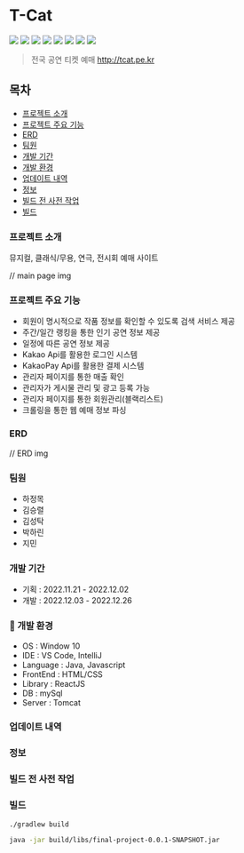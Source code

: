 # T-Cat
<img src="https://img.shields.io/badge/Spring Boot-6DB33F?style=flat-square&logo=Spring Boot&logoColor=white"/> 
<img src="https://img.shields.io/badge/Javascript-F7DF1E?style=flat-square&logo=Javascript&logoColor=white"/> 
<img src="https://img.shields.io/badge/React-61DAFB?style=flat-square&logo=React&logoColor=white"/> 
<img src="https://img.shields.io/badge/React Native-09D3AC?style=flat-square&logo=Create React App&logoColor=white"/> 
<img src="https://img.shields.io/badge/HTML5-E34F26?style=flat-square&logo=HTML5&logoColor=white"/> 
<img src="https://img.shields.io/badge/Sass-CC6699?style=flat-square&logo=Sass&logoColor=white"/> 
<img src="https://img.shields.io/badge/MySQL-4479A1?style=flat-square&logo=MySQL&logoColor=white"/> 
<img src="https://img.shields.io/badge/Firebase-FFCA28?style=flat-square&logo=firebase&logoColor=white"/> 

> 전국 공연 티켓 예매 
> http://tcat.pe.kr  



## 목차

- [프로젝트 소개](#-stars---------)
- [프로젝트 주요 기능](#-stars------------)
- [ERD](#-stars--erd)
- [팀원](#-stars----)
- [개발 기간](#-stars-------)
- [개발 환경](#-stars-------)
- [업데이트 내역](#-stars---------)
- [정보](#-stars----)
- [빌드 전 사전 작업](#-stars------------)
- [빌드](#-stars----)

### 프로젝트 소개
뮤지컬, 클래식/무용, 연극, 전시회 예매 사이트

// main page img


###  프로젝트 주요 기능
- 회원이 명시적으로 작품 정보를 확인할 수 있도록 검색 서비스 제공
- 주간/일간 랭킹을 통한 인기 공연 정보 제공
- 일정에 따른 공연 정보 제공
- Kakao Api를 활용한 로그인 시스템
- KakaoPay Api를 활용한 결제 시스템
- 관리자 페이지를 통한 매출 확인
- 관리자가 게시물 관리 및 광고 등록 가능
- 관리자 페이지를 통한 회원관리(블랙리스트)
- 크롤링을 통한 웹 예매 정보 파싱

### ERD
// ERD img


### 팀원
- 하정목
- 김승렬
- 김성탁
- 박하린
- 지민

### 개발 기간
- 기획 : 2022.11.21 - 2022.12.02
- 개발 : 2022.12.03 - 2022.12.26

### :stars: 개발 환경
- OS : Window 10
- IDE : VS Code, IntelliJ
- Language : Java, Javascript
- FrontEnd : HTML/CSS
- Library : ReactJS
- DB : mySql
- Server : Tomcat

### 업데이트 내역
  
### 정보

### 빌드 전 사전 작업


### 빌드

```sh
./gradlew build
```
```sh
java -jar build/libs/final-project-0.0.1-SNAPSHOT.jar
```







